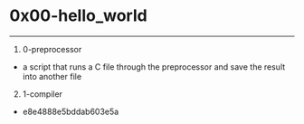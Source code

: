 # 0x00-hello_world
---

1. 0-preprocessor
- a script that runs a C file through the preprocessor and save the result into another file

2. 1-compiler
- e8e4888e5bddab603e5a

